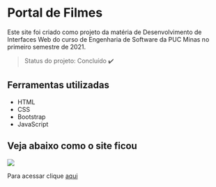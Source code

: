 # Portal de Filmes
Este site foi criado como projeto da matéria de Desenvolvimento de Interfaces Web do curso de Engenharia de Software da PUC Minas no primeiro semestre de 2021.

> Status do projeto: Concluído :heavy_check_mark:

## Ferramentas utilizadas
- HTML
- CSS
- Bootstrap
- JavaScript

## Veja abaixo como o site ficou

<img src="img/site_pronto.png">

Para acessar clique <a target="_blank" href="https://raqcalazans.github.io/PortalDeFilmes/">aqui</a>

